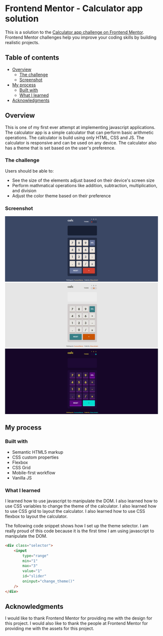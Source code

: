 # Frontend Mentor - Calculator app solution

This is a solution to the [Calculator app challenge on Frontend Mentor](https://www.frontendmentor.io/challenges/calculator-app-9lteq5N29). Frontend Mentor challenges help you improve your coding skills by building realistic projects.

## Table of contents

-   [Overview](#overview)
    -   [The challenge](#the-challenge)
    -   [Screenshot](#screenshot)
-   [My process](#my-process)
    -   [Built with](#built-with)
    -   [What I learned](#what-i-learned)
-   [Acknowledgments](#acknowledgments)

## Overview

This is one of my first ever attempt at implementing javascript applications. The calculator app is a simple calculator that can perform basic arithmetic operations. The calculator is build using only HTML, CSS and JS. The calculator is responsive and can be used on any device. The calculator also has a theme that is set based on the user's preference.

### The challenge

Users should be able to:

-   See the size of the elements adjust based on their device's screen size
-   Perform mathmatical operations like addition, subtraction, multiplication, and division
-   Adjust the color theme based on their preference

### Screenshot

![](./images/screenshot1.png)
![](./images/screenshot2.png)
![](./images/screenshot3.png)

## My process

### Built with

-   Semantic HTML5 markup
-   CSS custom properties
-   Flexbox
-   CSS Grid
-   Mobile-first workflow
-   Vanilla JS

### What I learned

I learned how to use javascript to manipulate the DOM. I also learned how to use CSS variables to change the theme of the calculator. I also learned how to use CSS grid to layout the calculator. I also learned how to use CSS flexbox to layout the calculator.

The following code snippet shows how I set up the theme selector. I am really proud of this code because it is the first time I am using javascript to manipulate the DOM.

```html
<div class="selector">
	<input
		type="range"
		min="1"
		max="3"
		value="1"
		id="slider"
		oninput="change_theme()"
	/>
</div>
```

## Acknowledgments

I would like to thank Frontend Mentor for providing me with the design for this project. I would also like to thank the people at Frontend Mentor for providing me with the assets for this project.
